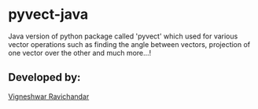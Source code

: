 # pyvect-java
Java version of python package called 'pyvect' which used for various vector operations such as finding the angle between vectors, projection of one vector over the other and much more...!

## Developed by:  
[Vigneshwar Ravichandar](https://github.com/ToastCoder)
